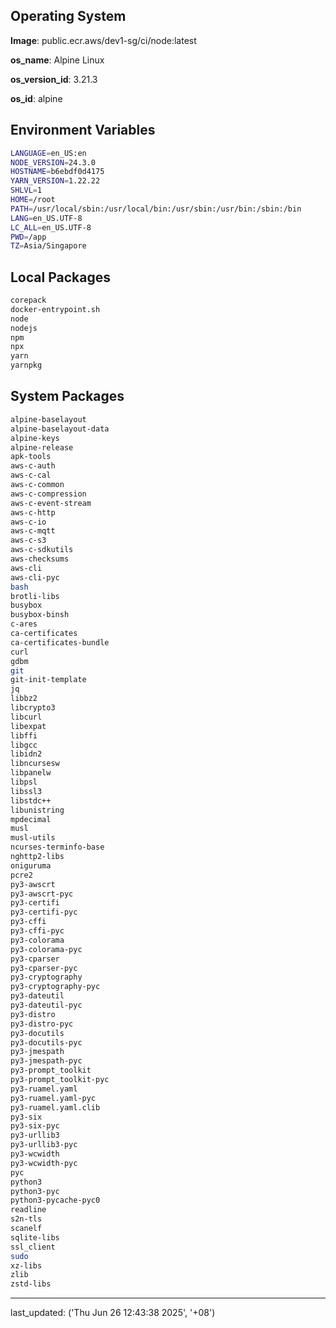 ## Operating System

**Image**: public.ecr.aws/dev1-sg/ci/node:latest

**os_name**: Alpine Linux

**os_version_id**: 3.21.3

**os_id**: alpine

## Environment Variables

```bash
LANGUAGE=en_US:en
NODE_VERSION=24.3.0
HOSTNAME=b6ebdf0d4175
YARN_VERSION=1.22.22
SHLVL=1
HOME=/root
PATH=/usr/local/sbin:/usr/local/bin:/usr/sbin:/usr/bin:/sbin:/bin
LANG=en_US.UTF-8
LC_ALL=en_US.UTF-8
PWD=/app
TZ=Asia/Singapore
```

## Local Packages

```bash
corepack
docker-entrypoint.sh
node
nodejs
npm
npx
yarn
yarnpkg
```

## System Packages

```bash
alpine-baselayout
alpine-baselayout-data
alpine-keys
alpine-release
apk-tools
aws-c-auth
aws-c-cal
aws-c-common
aws-c-compression
aws-c-event-stream
aws-c-http
aws-c-io
aws-c-mqtt
aws-c-s3
aws-c-sdkutils
aws-checksums
aws-cli
aws-cli-pyc
bash
brotli-libs
busybox
busybox-binsh
c-ares
ca-certificates
ca-certificates-bundle
curl
gdbm
git
git-init-template
jq
libbz2
libcrypto3
libcurl
libexpat
libffi
libgcc
libidn2
libncursesw
libpanelw
libpsl
libssl3
libstdc++
libunistring
mpdecimal
musl
musl-utils
ncurses-terminfo-base
nghttp2-libs
oniguruma
pcre2
py3-awscrt
py3-awscrt-pyc
py3-certifi
py3-certifi-pyc
py3-cffi
py3-cffi-pyc
py3-colorama
py3-colorama-pyc
py3-cparser
py3-cparser-pyc
py3-cryptography
py3-cryptography-pyc
py3-dateutil
py3-dateutil-pyc
py3-distro
py3-distro-pyc
py3-docutils
py3-docutils-pyc
py3-jmespath
py3-jmespath-pyc
py3-prompt_toolkit
py3-prompt_toolkit-pyc
py3-ruamel.yaml
py3-ruamel.yaml-pyc
py3-ruamel.yaml.clib
py3-six
py3-six-pyc
py3-urllib3
py3-urllib3-pyc
py3-wcwidth
py3-wcwidth-pyc
pyc
python3
python3-pyc
python3-pycache-pyc0
readline
s2n-tls
scanelf
sqlite-libs
ssl_client
sudo
xz-libs
zlib
zstd-libs
```


---

last_updated: ('Thu Jun 26 12:43:38 2025', '+08')